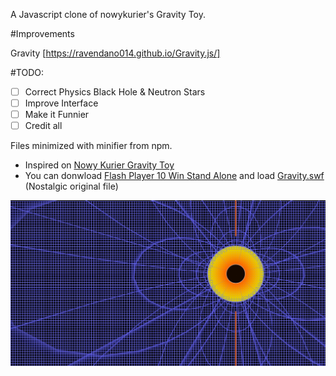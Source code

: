 A Javascript clone of nowykurier's Gravity Toy.

#Improvements

Gravity [https://ravendano014.github.io/Gravity.js/]

#TODO:
- [ ] Correct Physics Black Hole & Neutron Stars
- [ ] Improve Interface
- [ ] Make it Funnier
- [ ] Credit all 

Files minimized with minifier from npm.

* Inspired on [Nowy Kurier Gravity Toy](http://www.nowykurier.com/toys/gravity/gravity.html)
* You can donwload [Flash Player 10 Win Stand Alone](https://github.com/ravendano014/Gravity.js/raw/refs/heads/master/Flash%20Player%2010%20%5BWin%5D%20%5BStand%20Alone%5D.exe) and load [Gravity.swf](https://github.com/ravendano014/Gravity.js/raw/refs/heads/master/gravity.swf) (Nostalgic original file)

![Captura de Pantalla 1](Blackhole.jpg)
